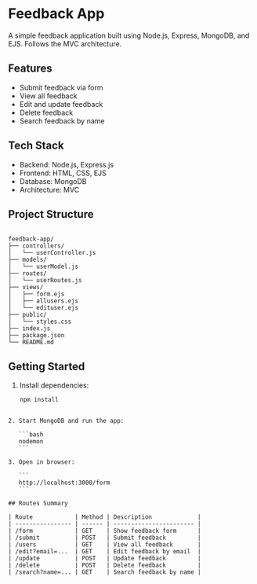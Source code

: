 # Feedback App

A simple feedback application built using Node.js, Express, MongoDB, and EJS. Follows the MVC architecture.

## Features

- Submit feedback via form
- View all feedback
- Edit and update feedback
- Delete feedback
- Search feedback by name

## Tech Stack

- Backend: Node.js, Express.js
- Frontend: HTML, CSS, EJS
- Database: MongoDB
- Architecture: MVC

## Project Structure

```

feedback-app/
├── controllers/
│   └── userController.js
├── models/
│   └── userModel.js
├── routes/
│   └── userRoutes.js
├── views/
│   ├── form.ejs
│   ├── allusers.ejs
│   └── edituser.ejs
├── public/
│   └── styles.css
├── index.js
├── package.json
└── README.md

````

## Getting Started

1. Install dependencies:
   ```bash
   npm install
````

2. Start MongoDB and run the app:

   ```bash
   nodemon
   ```

3. Open in browser:

   ```
   http://localhost:3000/form
   ```

## Routes Summary

| Route            | Method | Description             |
| ---------------- | ------ | ----------------------- |
| /form            | GET    | Show feedback form      |
| /submit          | POST   | Submit feedback         |
| /users           | GET    | View all feedback       |
| /edit?email=...  | GET    | Edit feedback by email  |
| /update          | POST   | Update feedback         |
| /delete          | POST   | Delete feedback         |
| /search?name=... | GET    | Search feedback by name |
